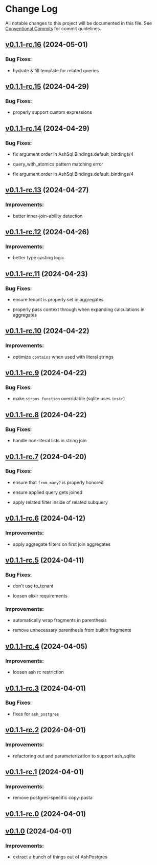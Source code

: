 # Change Log

All notable changes to this project will be documented in this file.
See [Conventional Commits](Https://conventionalcommits.org) for commit guidelines.

<!-- changelog -->

## [v0.1.1-rc.16](https://github.com/ash-project/ash_sql/compare/v0.1.1-rc.15...v0.1.1-rc.16) (2024-05-01)




### Bug Fixes:

* hydrate & fill template for related queries

## [v0.1.1-rc.15](https://github.com/ash-project/ash_sql/compare/v0.1.1-rc.14...v0.1.1-rc.15) (2024-04-29)




### Bug Fixes:

* properly support custom expressions

## [v0.1.1-rc.14](https://github.com/ash-project/ash_sql/compare/v0.1.1-rc.13...v0.1.1-rc.14) (2024-04-29)




### Bug Fixes:

* fix argument order in AshSql.Bindings.default_bindings/4

* query_with_atomics pattern matching error

* fix argument order in AshSql.Bindings.default_bindings/4

## [v0.1.1-rc.13](https://github.com/ash-project/ash_sql/compare/v0.1.1-rc.12...v0.1.1-rc.13) (2024-04-27)




### Improvements:

* better inner-join-ability detection

## [v0.1.1-rc.12](https://github.com/ash-project/ash_sql/compare/v0.1.1-rc.11...v0.1.1-rc.12) (2024-04-26)




### Improvements:

* better type casting logic

## [v0.1.1-rc.11](https://github.com/ash-project/ash_sql/compare/v0.1.1-rc.10...v0.1.1-rc.11) (2024-04-23)




### Bug Fixes:

* ensure tenant is properly set in aggregates

* properly pass context through when expanding calculations in aggregates

## [v0.1.1-rc.10](https://github.com/ash-project/ash_sql/compare/v0.1.1-rc.9...v0.1.1-rc.10) (2024-04-22)




### Improvements:

* optimize `contains` when used with literal strings

## [v0.1.1-rc.9](https://github.com/ash-project/ash_sql/compare/v0.1.1-rc.8...v0.1.1-rc.9) (2024-04-22)




### Bug Fixes:

* make `strpos_function` overridable (sqlite uses `instr`)

## [v0.1.1-rc.8](https://github.com/ash-project/ash_sql/compare/v0.1.1-rc.7...v0.1.1-rc.8) (2024-04-22)




### Bug Fixes:

* handle non-literal lists in string join

## [v0.1.1-rc.7](https://github.com/ash-project/ash_sql/compare/v0.1.1-rc.6...v0.1.1-rc.7) (2024-04-20)




### Bug Fixes:

* ensure that `from_many?` is properly honored

* ensure applied query gets joined

* apply related filter inside of related subquery

## [v0.1.1-rc.6](https://github.com/ash-project/ash_sql/compare/v0.1.1-rc.5...v0.1.1-rc.6) (2024-04-12)




### Improvements:

* apply aggregate filters on first join aggregates

## [v0.1.1-rc.5](https://github.com/ash-project/ash_sql/compare/v0.1.1-rc.4...v0.1.1-rc.5) (2024-04-11)




### Bug Fixes:

* don't use to_tenant

* loosen elixir requirements

### Improvements:

* automatically wrap fragments in parenthesis

* remove unnecessary parenthesis from builtin fragments

## [v0.1.1-rc.4](https://github.com/ash-project/ash_sql/compare/v0.1.1-rc.3...v0.1.1-rc.4) (2024-04-05)




### Improvements:

* loosen ash rc restriction

## [v0.1.1-rc.3](https://github.com/ash-project/ash_sql/compare/v0.1.1-rc.2...v0.1.1-rc.3) (2024-04-01)




### Bug Fixes:

* fixes for `ash_postgres`

## [v0.1.1-rc.2](https://github.com/ash-project/ash_sql/compare/v0.1.1-rc.1...v0.1.1-rc.2) (2024-04-01)




### Improvements:

* refactoring out and parameterization to support ash_sqlite

## [v0.1.1-rc.1](https://github.com/ash-project/ash_sql/compare/v0.1.1-rc.0...v0.1.1-rc.1) (2024-04-01)




### Improvements:

* remove postgres-specific copy-pasta

## [v0.1.1-rc.0](https://github.com/ash-project/ash_sql/compare/v0.1.0...v0.1.1-rc.0) (2024-04-01)




## [v0.1.0](https://github.com/ash-project/ash_sql/compare/v0.1.0...v0.1.0) (2024-04-01)




### Improvements:

* extract a bunch of things out of AshPostgres
